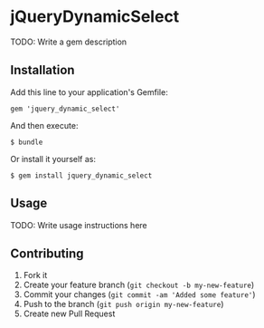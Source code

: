 # jQueryDynamicSelect

TODO: Write a gem description

## Installation

Add this line to your application's Gemfile:

    gem 'jquery_dynamic_select'

And then execute:

    $ bundle

Or install it yourself as:

    $ gem install jquery_dynamic_select

## Usage

TODO: Write usage instructions here

## Contributing

1. Fork it
2. Create your feature branch (`git checkout -b my-new-feature`)
3. Commit your changes (`git commit -am 'Added some feature'`)
4. Push to the branch (`git push origin my-new-feature`)
5. Create new Pull Request
